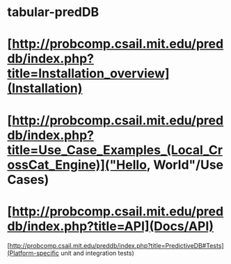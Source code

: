 tabular-predDB
==============

[http://probcomp.csail.mit.edu/preddb/index.php?title=Installation_overview](Installation)
============

[http://probcomp.csail.mit.edu/preddb/index.php?title=Use_Case_Examples_(Local_CrossCat_Engine)]("Hello, World"/Use Cases)
============

[http://probcomp.csail.mit.edu/preddb/index.php?title=API](Docs/API)
============

[http://probcomp.csail.mit.edu/preddb/index.php?title=PredictiveDB#Tests](Platform-specific unit and integration tests)
